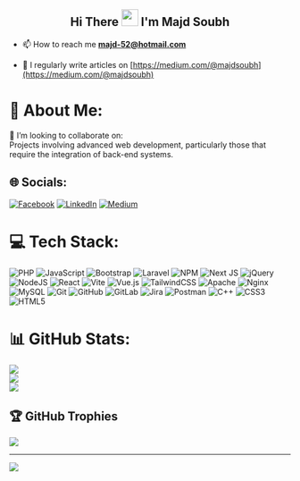 <h2 align="center">Hi There <img src="https://raw.githubusercontent.com/MartinHeinz/MartinHeinz/master/wave.gif" width="30px"> I'm Majd Soubh</h2>

- 📫 How to reach me **majd-52@hotmail.com**

- 📝 I regularly write articles on [https://medium.com/@majdsoubh](https://medium.com/@majdsoubh)

# 💫 About Me:
👯 I’m looking to collaborate on:<br>Projects involving advanced web development, particularly those that require the integration of back-end systems.<br>


## 🌐 Socials:
[![Facebook](https://img.shields.io/badge/Facebook-%231877F2.svg?logo=Facebook&logoColor=white)](https://www.facebook.com/majd.soubh.9/) [![LinkedIn](https://img.shields.io/badge/LinkedIn-%230077B5.svg?logo=linkedin&logoColor=white)](https://www.linkedin.com/in/majd-soubh/) [![Medium](https://img.shields.io/badge/Medium-12100E?logo=medium&logoColor=white)](https://medium.com/@majdsoubh) 

# 💻 Tech Stack:
![PHP](https://img.shields.io/badge/php-%23777BB4.svg?style=plastic&logo=php&logoColor=white) ![JavaScript](https://img.shields.io/badge/javascript-%23323330.svg?style=plastic&logo=javascript&logoColor=%23F7DF1E) ![Bootstrap](https://img.shields.io/badge/bootstrap-%238511FA.svg?style=plastic&logo=bootstrap&logoColor=white) ![Laravel](https://img.shields.io/badge/laravel-%23FF2D20.svg?style=plastic&logo=laravel&logoColor=white) ![NPM](https://img.shields.io/badge/NPM-%23CB3837.svg?style=plastic&logo=npm&logoColor=white) ![Next JS](https://img.shields.io/badge/Next-black?style=plastic&logo=next.js&logoColor=white) ![jQuery](https://img.shields.io/badge/jquery-%230769AD.svg?style=plastic&logo=jquery&logoColor=white) ![NodeJS](https://img.shields.io/badge/node.js-6DA55F?style=plastic&logo=node.js&logoColor=white) ![React](https://img.shields.io/badge/react-%2320232a.svg?style=plastic&logo=react&logoColor=%2361DAFB) ![Vite](https://img.shields.io/badge/vite-%23646CFF.svg?style=plastic&logo=vite&logoColor=white) ![Vue.js](https://img.shields.io/badge/vue.js-%2335495e.svg?style=plastic&logo=vuedotjs&logoColor=%234FC08D) ![TailwindCSS](https://img.shields.io/badge/tailwindcss-%2338B2AC.svg?style=plastic&logo=tailwind-css&logoColor=white) ![Apache](https://img.shields.io/badge/apache-%23D42029.svg?style=plastic&logo=apache&logoColor=white) ![Nginx](https://img.shields.io/badge/nginx-%23009639.svg?style=plastic&logo=nginx&logoColor=white) ![MySQL](https://img.shields.io/badge/mysql-4479A1.svg?style=plastic&logo=mysql&logoColor=white) ![Git](https://img.shields.io/badge/git-%23F05033.svg?style=plastic&logo=git&logoColor=white) ![GitHub](https://img.shields.io/badge/github-%23121011.svg?style=plastic&logo=github&logoColor=white) ![GitLab](https://img.shields.io/badge/gitlab-%23181717.svg?style=plastic&logo=gitlab&logoColor=white) ![Jira](https://img.shields.io/badge/jira-%230A0FFF.svg?style=plastic&logo=jira&logoColor=white) ![Postman](https://img.shields.io/badge/Postman-FF6C37?style=plastic&logo=postman&logoColor=white) ![C++](https://img.shields.io/badge/c++-%2300599C.svg?style=plastic&logo=c%2B%2B&logoColor=white) ![CSS3](https://img.shields.io/badge/css3-%231572B6.svg?style=plastic&logo=css3&logoColor=white) ![HTML5](https://img.shields.io/badge/html5-%23E34F26.svg?style=plastic&logo=html5&logoColor=white)
# 📊 GitHub Stats:
![](https://github-readme-stats.vercel.app/api?username=MajdSoubh&theme=dark&hide_border=false&include_all_commits=false&count_private=true)<br/>
![](https://github-readme-streak-stats.herokuapp.com/?user=MajdSoubh&theme=dark&hide_border=false)<br/>
![](https://github-readme-stats.vercel.app/api/top-langs/?username=MajdSoubh&theme=dark&hide_border=false&include_all_commits=false&count_private=true&layout=compact)

## 🏆 GitHub Trophies
![](https://github-profile-trophy.vercel.app/?username=MajdSoubh&theme=dark&no-frame=true&no-bg=false&margin-w=4)

---
[![](https://visitcount.itsvg.in/api?id=MajdSoubh&icon=0&color=0)](https://visitcount.itsvg.in)

<!-- Proudly created with GPRM ( https://gprm.itsvg.in ) -->
